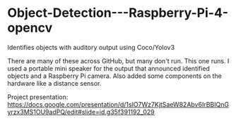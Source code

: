 # Object-Detection---Raspberry-Pi-4-opencv
Identifies objects with auditory output using Coco/Yolov3 

There are many of these across GitHub, but many don't run. This one runs. I used a portable mini speaker for the output that announced identified objects and a Raspberry Pi camera. Also added some components on the hardware like a distance sensor.

Project presentation: https://docs.google.com/presentation/d/1sIO7Wz7KjtSaeW82Abv6IrBBIQnGyrzx3MS1OU9adPQ/edit#slide=id.g35f391192_029 
